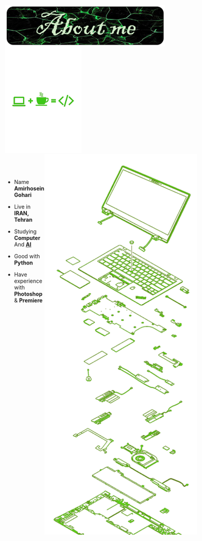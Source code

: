 <div>

<img src="./images/aboutme.png" width="420" align="center" />
<img src="./images/coffe.png" width="200"  />
<br/>
<img src="./images/laptop.png" width="400" align="right"/>
</div>
<br/>
<br/>
<br/>


- Name **Amirhosein Gohari**

- Live in **IRAN, Tehran**

- Studying **Computer** And [**AI**](https://en.wikipedia.org/wiki/Artificial_intelligence)

- Good with **Python** 

- Have experience with **Photoshop** & **Premiere**

